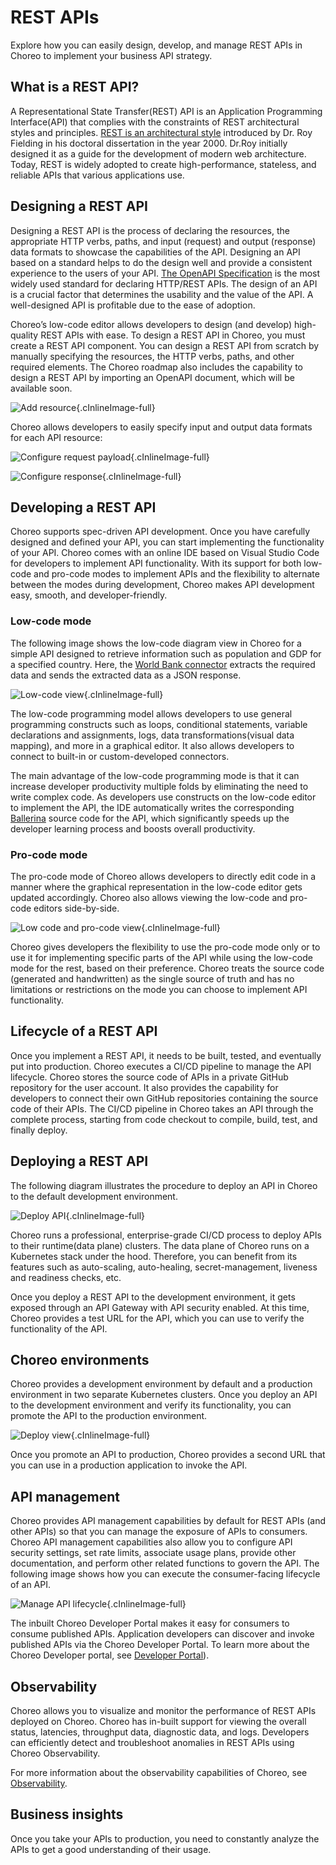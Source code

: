 
# REST APIs
Explore how you can easily design, develop, and manage REST APIs in Choreo to implement your business API strategy.

## What is a REST API?

A Representational State Transfer(REST) API is an Application Programming Interface(API) that complies with the constraints of REST architectural styles and principles. [REST is an architectural style](https://www.ics.uci.edu/~fielding/pubs/dissertation/rest_arch_style.htm) introduced by Dr. Roy Fielding in his doctoral dissertation in the year 2000. Dr.Roy initially designed it as a guide for the development of modern web architecture. Today, REST is widely adopted to create high-performance, stateless, and reliable APIs that various applications use.

## Designing a REST API

Designing a REST API is the process of declaring the resources, the appropriate HTTP verbs, paths, and input (request) and output (response) data formats to showcase the capabilities of the API. Designing an API based on a standard helps to do the design well and provide a consistent experience to the users of your API. [The OpenAPI Specification](https://github.com/OAI/OpenAPI-Specification) is the most widely used standard for declaring HTTP/REST APIs. The design of an API is a crucial factor that determines the usability and the value of the API. A well-designed API is profitable due to the ease of adoption. 

Choreo’s low-code editor allows developers to design (and develop) high-quality REST APIs with ease. To design a REST API in Choreo, you must create a REST API component. You can design a REST API from scratch by manually specifying the resources, the HTTP verbs, paths, and other required elements. The Choreo roadmap also includes the capability to design a REST API by importing an OpenAPI document, which will be available soon.

![Add resource](assets/img/rest-apis/add-resource.png){.cInlineImage-full}

Choreo allows developers to easily specify input and output data formats for each API resource:

![Configure request payload](assets/img/rest-apis/configure-request-payload.png){.cInlineImage-full}

![Configure response](assets/img/rest-apis/configure-response.png){.cInlineImage-full}

## Developing a REST API

Choreo supports spec-driven API development. Once you have carefully designed and defined your API, you can start implementing the functionality of your API. Choreo comes with an online IDE based on Visual Studio Code for developers to implement API functionality. With its support for both low-code and pro-code modes to implement APIs and the flexibility to alternate between the modes during development, Choreo makes API development easy, smooth, and developer-friendly.

### Low-code mode

The following image shows the low-code diagram view in Choreo for a simple API designed to retrieve information such as population and GDP for a specified country. Here, the [World Bank connector](https://lib.ballerina.io/ballerinax/worldbank/1.2.0) extracts the required data and sends the extracted data as a JSON response.

![Low-code view](assets/img/rest-apis/low-code-view.png){.cInlineImage-full}

The low-code programming model allows developers to use general programming constructs such as loops, conditional statements, variable declarations and assignments, logs, data transformations(visual data mapping), and more in a graphical editor. It also allows developers to connect to built-in or custom-developed connectors.

The main advantage of the low-code programming mode is that it can increase developer productivity multiple folds by eliminating the need to write complex code. As developers use constructs on the low-code editor to implement the API, the IDE automatically writes the corresponding [Ballerina](https://ballerina.io/) source code for the API, which significantly speeds up the developer learning process and boosts overall productivity.

### Pro-code mode

The pro-code mode of Choreo allows developers to directly edit code in a manner where the graphical representation in the low-code editor gets updated accordingly. Choreo also allows viewing the low-code and pro-code editors side-by-side.

![Low code and pro-code view](assets/img/rest-apis/low-code-and-pro-code-view.png){.cInlineImage-full}

Choreo gives developers the flexibility to use the pro-code mode only or to use it for implementing specific parts of the API while using the low-code mode for the rest, based on their preference. Choreo treats the source code (generated and handwritten) as the single source of truth and has no limitations or restrictions on the mode you can choose to implement API functionality.

## Lifecycle of a REST API

Once you implement a REST API, it needs to be built, tested, and eventually put into production. Choreo executes a CI/CD pipeline to manage the API lifecycle. Choreo stores the source code of APIs in a private GitHub repository for the user account. It also provides the capability for developers to connect their own GitHub repositories containing the source code of their APIs. The CI/CD pipeline in Choreo takes an API through the complete process, starting from code checkout to compile, build, test, and finally deploy.

## Deploying a REST API

The following diagram illustrates the procedure to deploy an API in Choreo to the default development environment.

![Deploy API](assets/img/rest-apis/deploy-api.png){.cInlineImage-full}

Choreo runs a professional, enterprise-grade CI/CD process to deploy APIs to their runtime(data plane) clusters. The data plane of Choreo runs on a Kubernetes stack under the hood. Therefore, you can benefit from its features such as auto-scaling, auto-healing, secret-management, liveness and readiness checks, etc.

Once you deploy a REST API to the development environment, it gets exposed through an API Gateway with API security enabled. At this time, Choreo provides a test URL for the API, which you can use to verify the functionality of the API.

## Choreo environments

Choreo provides a development environment by default and a production environment in two separate Kubernetes clusters. Once you deploy an API to the development environment and verify its functionality, you can promote the API to the production environment.

![Deploy view](assets/img/rest-apis/deploy-promote.png){.cInlineImage-full}

Once you promote an API to production, Choreo provides a second URL that you can use in a production application to invoke the API.

## API management

Choreo provides API management capabilities by default for REST APIs (and other APIs) so that you can manage the exposure of APIs to consumers. Choreo API management capabilities also allow you to configure API security settings, set rate limits, associate usage plans, provide other documentation, and perform other related functions to govern the API. The following image shows how you can execute the consumer-facing lifecycle of an API.

![Manage API lifecycle](assets/img/rest-apis/api-lifecycle-manage.png){.cInlineImage-full}

The inbuilt Choreo Developer Portal makes it easy for consumers to consume published APIs. Application developers can discover and invoke published APIs via the Choreo Developer Portal. To learn more about the Choreo Developer portal, see [Developer Portal](developer-portal/developer-portal.md)).


## Observability

Choreo allows you to visualize and monitor the performance of REST APIs deployed on Choreo. Choreo has in-built support for viewing the overall status, latencies, throughput data, diagnostic data, and logs. Developers can efficiently detect and troubleshoot anomalies in REST APIs using  Choreo Observability.

For more information about the observability capabilities of Choreo, see [Observability](observability/observability-overview.md).

## Business insights

Once you take your APIs to production, you need to constantly analyze the APIs to get a good understanding of their usage.

